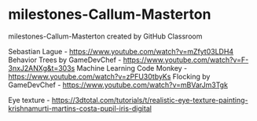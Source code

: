 # milestones-Callum-Masterton
milestones-Callum-Masterton created by GitHub Classroom

Sebastian Lague - https://www.youtube.com/watch?v=mZfyt03LDH4
Behavior Trees by GameDevChef - https://www.youtube.com/watch?v=F-3nxJ2ANXg&t=303s
Machine Learning Code Monkey - https://www.youtube.com/watch?v=zPFU30tbyKs
Flocking by GameDevChef - https://www.youtube.com/watch?v=mBVarJm3Tgk

Eye texture - https://3dtotal.com/tutorials/t/realistic-eye-texture-painting-krishnamurti-martins-costa-pupil-iris-digital
